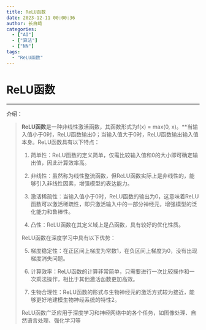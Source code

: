 ```yaml
---
title: ReLU函数
date: 2023-12-11 00:00:36
author: 长白崎
categories:
  - ["AI"]
  - ["算法"]
  - ["NN"]
tags:
  - "ReLU函数"
---
```




# ReLU函数

---

介绍：

>**ReLU函数**是一种非线性激活函数，其函数形式为f(x) = max(0, x)。**当输入值小于0时，ReLU函数输出0；当输入值大于0时，ReLU函数输出输入值本身。ReLU函数具有以下特点：
>
>1. 简单性：ReLU函数的定义简单，仅需比较输入值和0的大小即可确定输出值，因此计算效率高。
>
>2. 非线性：虽然称为线性整流函数，但ReLU函数实际上是非线性的，能够引入非线性因素，增强模型的表达能力。
>
>3. 激活稀疏性：当输入值小于0时，ReLU函数的输出为0，这意味着ReLU函数可以激活稀疏性，即只激活输入中的一部分神经元，增强模型的泛化能力和鲁棒性。
>
>4. 凸性：ReLU函数在其定义域上是凸函数，具有较好的优化性质。
>
>   ReLU函数在深度学习中具有以下优势：
>
>5. 梯度稳定性：在正区间上梯度为常数1，在负区间上梯度为0，没有出现梯度消失问题。
>
>6. 计算效率：ReLU函数的计算非常简单，只需要进行一次比较操作和一次乘法操作，相比于其他激活函数更加高效。
>
>7. 生物合理性：ReLU函数的形式与生物神经元的激活方式较为接近，能够更好地建模生物神经系统的特性2。
>
>   ReLU函数广泛应用于深度学习和神经网络中的各个任务，如图像处理、自然语言处理、强化学习等